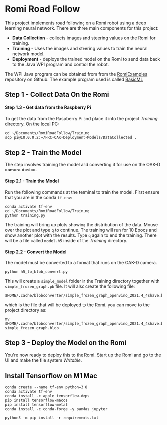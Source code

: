 # Romi Road Follow
This project implements road following on a Romi robot using a deep learning neural network.  There are three main components for this project:

- **Data Collection** - collects images and steering values on the Romi for training.
- **Training** - Uses the images and steering values to train the neural network model.
- **Deployment** - deploys the trained model on the Romi to send data back to the Java WPI program and control the robot.

The WPI Java program can be obtained from from the [RomiExamples](https://github.com/FRC-2928/RomiExamples.git) repository on Github.  The example program used is called [BasicML](https://github.com/FRC-2928/RomiExamples/tree/main/BasicML)

## Step 1 - Collect Data On the Romi

#### Step 1.3 - Get data from the Raspberry Pi

To get the data from the Raspberry Pi and place it into the project *Training* directory.  On the local PC:

    cd ~/Documents/RomiRoadFollow/Training
    scp pi@10.0.0.2:~/FRC-OAK-Deployment-Models/DataCollected .

## Step 2 - Train the Model
The step involves training the model and converting it for use on the OAK-D camera device.

#### Step 2.1 - Train the Model
 Run the following commands at the terminal to train the model.  First ensure that you are in the conda `tf-env`:

    conda activate tf-env 
    cd ~/Documents/RomiRoadFollow/Training
    python training.py

The training will bring up plots showing the distribution of the data.  Mouse over the plot and type `q` to continue.  The training will run for 10 Epocs and show another plot with the results.  Type `q` again to end the training. There will be a file called `model.h5` inside of the *Training* directory.

#### Step 2.2 - Convert the Model
The model must be converted to a format that runs on the OAK-D camera.  

    python h5_to_blob_convert.py

This will create a `simple_model` folder in the Training directory together with `simple_frozen_graph.pb` file.  It will also create the following file:

    $HOME/.cache/blobconverter/simple_frozen_graph_openvino_2021.4_4shave.blob

which is the file that will be deployed to the Romi.  you can move to the project directory as:

    mv $HOME/.cache/blobconverter/simple_frozen_graph_openvino_2021.4_4shave.blob simple_frozen_graph.blob

## Step 3 - Deploy the Model on the Romi
You're now ready to deploy this to the Romi.  Start up the Romi and go to the UI and make the file system *Writable*.


## Install Tensorflow on M1 Mac

    conda create --name tf-env python=3.8
    conda activate tf-env
    conda install -c apple tensorflow-deps
    pip install tensorflow-macos
    pip install tensorflow-metal
    conda install -c conda-forge -y pandas jupyter

    python3 -m pip install -r requirements.txt

